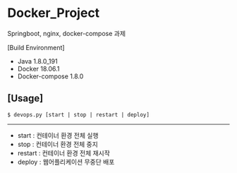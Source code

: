 # Docker_Project
Springboot, nginx, docker-compose 과제

[Build Environment]
* Java 1.8.0_191
* Docker 18.06.1
* Docker-compose 1.8.0

[Usage]
----
	$ devops.py [start | stop | restart | deploy]
----
* start : 컨테이너 환경 전체 실행
* stop : 컨테이너 환경 전체 중지
* restart : 컨테이너 환경 전체 재시작
* deploy : 웹어플리케이션 무중단 배포

